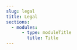 ```yaml
---
slug: legal
title: Legal
sections:
  - modules:
      - type: moduleTitle
        title: Title
---
```

